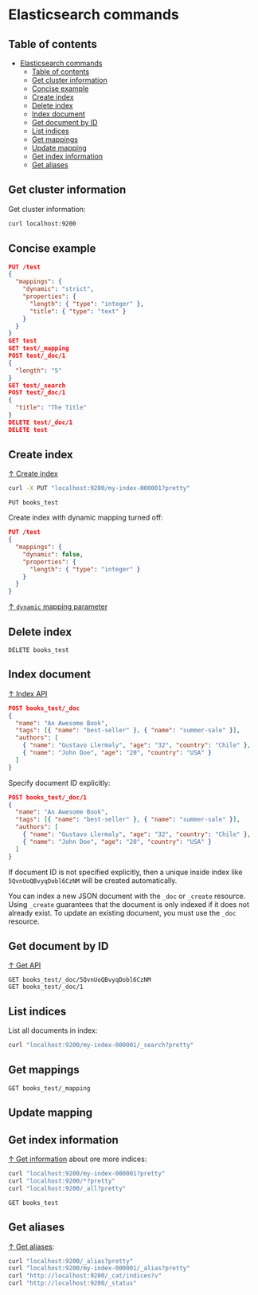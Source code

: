 # Elasticsearch commands

## Table of contents

- [Elasticsearch commands](#elasticsearch-commands)
  - [Table of contents](#table-of-contents)
  - [Get cluster information](#get-cluster-information)
  - [Concise example](#concise-example)
  - [Create index](#create-index)
  - [Delete index](#delete-index)
  - [Index document](#index-document)
  - [Get document by ID](#get-document-by-id)
  - [List indices](#list-indices)
  - [Get mappings](#get-mappings)
  - [Update mapping](#update-mapping)
  - [Get index information](#get-index-information)
  - [Get aliases](#get-aliases)

## Get cluster information

Get cluster information:

```bash
curl localhost:9200
```

## Concise example

```json
PUT /test
{
  "mappings": {
    "dynamic": "strict",
    "properties": {
      "length": { "type": "integer" },
      "title": { "type": "text" }
    }
  }
}
GET test
GET test/_mapping
POST test/_doc/1
{
  "length": "5"
}
GET test/_search
POST test/_doc/1
{
  "title": "The Title"
}
DELETE test/_doc/1
DELETE test
```

## Create index

[↑ Create index](https://www.elastic.co/guide/en/elasticsearch/reference/current/indices-create-index.html)

```bash
curl -X PUT "localhost:9200/my-index-000001?pretty"
```

```elastic
PUT books_test
```

Create index with dynamic mapping turned off:

```json
PUT /test
{
  "mappings": {
    "dynamic": false,
    "properties": {
      "length": { "type": "integer" }
    }
  }
}
```

[↑ `dynamic` mapping parameter](https://www.elastic.co/guide/en/elasticsearch/reference/7.16/dynamic.html)

## Delete index

```text
DELETE books_test
```

## Index document

[↑ Index API](https://www.elastic.co/guide/en/elasticsearch/reference/current/docs-index_.html)

```json
POST books_test/_doc
{
  "name": "An Awesome Book",
  "tags": [{ "name": "best-seller" }, { "name": "summer-sale" }],
  "authors": [
    { "name": "Gustavo Llermaly", "age": "32", "country": "Chile" },
    { "name": "John Doe", "age": "20", "country": "USA" }
  ]
}
```

Specify document ID explicitly:

```json
POST books_test/_doc/1
{
  "name": "An Awesome Book",
  "tags": [{ "name": "best-seller" }, { "name": "summer-sale" }],
  "authors": [
    { "name": "Gustavo Llermaly", "age": "32", "country": "Chile" },
    { "name": "John Doe", "age": "20", "country": "USA" }
  ]
}
```

If document ID is not specified explicitly, then a unique inside index like `5QvnUoQBvyqDobl6CzNM` will be created automatically.

You can index a new JSON document with the `_doc` or `_create` resource. Using `_create` guarantees that the document is only indexed if it does not already exist. To update an existing document, you must use the `_doc` resource.

## Get document by ID

[↑ Get API](https://www.elastic.co/guide/en/elasticsearch/reference/current/docs-get.html)

```text
GET books_test/_doc/5QvnUoQBvyqDobl6CzNM
GET books_test/_doc/1
```

## List indices

List all documents in index:

```bash
curl "localhost:9200/my-index-000001/_search?pretty"
```

## Get mappings

```text
GET books_test/_mapping
```

## Update mapping

## Get index information

[↑ Get information](https://www.elastic.co/guide/en/elasticsearch/reference/current/indices-get-index.html) about ore more indices:

```bash
curl "localhost:9200/my-index-000001?pretty"
curl "localhost:9200/*?pretty"
curl "localhost:9200/_all?pretty"
```

```text
GET books_test
```

## Get aliases

[↑ Get aliases](https://www.elastic.co/guide/en/elasticsearch/reference/current/aliases.html):

```bash
curl "localhost:9200/_alias?pretty"
curl "localhost:9200/my-index-000001/_alias?pretty"
curl "http://localhost:9200/_cat/indices?v"
curl "http://localhost:9200/_status"
```
